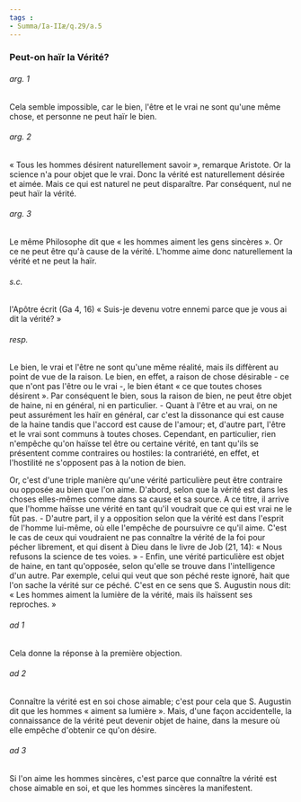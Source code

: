 ```yaml
---
tags : 
- Summa/Ia-IIæ/q.29/a.5
---
```


### Peut-on haïr la Vérité?

###### arg. 1
Cela semble impossible, car le bien, l'être et le vrai ne sont qu'une même chose, et personne ne peut haïr le bien. 

###### arg. 2
« Tous les hommes désirent naturellement savoir », remarque Aristote. Or la science n'a pour objet que le vrai. Donc la vérité est naturellement désirée et aimée. Mais ce qui est naturel ne peut disparaître. Par conséquent, nul ne peut haïr la vérité. 

###### arg. 3
Le même Philosophe dit que « les hommes aiment les gens sincères ». Or ce ne peut être qu'à cause de la vérité. L'homme aime donc naturellement la vérité et ne peut la haïr. 

###### s.c.
l'Apôtre écrit (Ga 4, 16) « Suis-je devenu votre ennemi parce que je vous ai dit la vérité? » 

###### resp.
Le bien, le vrai et l'être ne sont qu'une même réalité, mais ils diffèrent au point de vue de la raison. Le bien, en effet, a raison de chose désirable - ce que n'ont pas l'être ou le vrai -, le bien étant « ce que toutes choses désirent ». Par conséquent le bien, sous la raison de bien, ne peut être objet de haine, ni en général, ni en particulier. - Quant à l'être et au vrai, on ne peut assurément les haïr en général, car c'est la dissonance qui est cause de la haine tandis que l'accord est cause de l'amour; et, d'autre part, l'être et le vrai sont communs à toutes choses. Cependant, en particulier, rien n'empêche qu'on haïsse tel être ou certaine vérité, en tant qu'ils se présentent comme contraires ou hostiles: la contrariété, en effet, et l'hostilité ne s'opposent pas à la notion de bien. 

Or, c'est d'une triple manière qu'une vérité particulière peut être contraire ou opposée au bien que l'on aime. D'abord, selon que la vérité est dans les choses elles-mêmes comme dans sa cause et sa source. A ce titre, il arrive que l'homme haïsse une vérité en tant qu'il voudrait que ce qui est vrai ne le fût pas. - D'autre part, il y a opposition selon que la vérité est dans l'esprit de l'homme lui-même, où elle l'empêche de poursuivre ce qu'il aime. C'est le cas de ceux qui voudraient ne pas connaître la vérité de la foi pour pécher librement, et qui disent à Dieu dans le livre de Job (21, 14): « Nous refusons la science de tes voies. » - Enfin, une vérité particulière est objet de haine, en tant qu'opposée, selon qu'elle se trouve dans l'intelligence d'un autre. Par exemple, celui qui veut que son péché reste ignoré, hait que l'on sache la vérité sur ce péché. C'est en ce sens que S. Augustin nous dit: « Les hommes aiment la lumière de la vérité, mais ils haïssent ses reproches. » 

###### ad 1
Cela donne la réponse à la première objection. 

###### ad 2
Connaître la vérité est en soi chose aimable; c'est pour cela que S. Augustin dit que les hommes « aiment sa lumière ». Mais, d'une façon accidentelle, la connaissance de la vérité peut devenir objet de haine, dans la mesure où elle empêche d'obtenir ce qu'on désire. 

###### ad 3
Si l'on aime les hommes sincères, c'est parce que connaître la vérité est chose aimable en soi, et que les hommes sincères la manifestent. 

